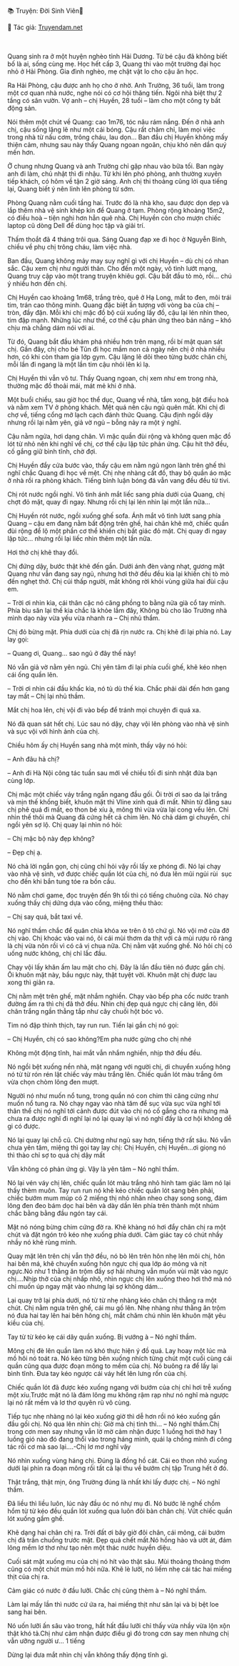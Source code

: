 📚 Truyện: Đời Sinh Viên🔞 
<br>
<p>📖 Tác giả: <a href="https://truyendam.net" target="_blank" title="Truyện sex người lớn, truyện 18+ tại Truyendam.net">Truyendam.net</a></p>
<br></br>
Quang sinh ra ở một huyện nghèo tỉnh Hải Dương. Từ bé cậu đã không biết bố là ai, sống cùng mẹ. Học hết cấp 3, Quang thi vào một trường đại học nhỏ ở Hải Phòng. Gia đình nghèo, mẹ chật vật lo cho cậu ăn học.

Ra Hải Phòng, cậu được anh họ cho ở nhờ. Anh Trường, 36 tuổi, làm trong một cơ quan nhà nước, nghe nói có cơ hội thăng tiến. Ngôi nhà biệt thự 2 tầng có sân vườn. Vợ anh – chị Huyền, 28 tuổi – làm cho một công ty bất động sản.

Nói thêm một chút về Quang: cao 1m76, tóc nâu rám nắng. Đến ở nhà anh chị, cậu sống lặng lẽ như một cái bóng. Cậu rất chăm chỉ, làm mọi việc trong nhà từ nấu cơm, trông cháu, lau dọn… Ban đầu chị Huyền không mấy thiện cảm, nhưng sau này thấy Quang ngoan ngoãn, chịu khó nên dần quý mến hơn.

Ở chung nhưng Quang và anh Trường chỉ gặp nhau vào bữa tối. Ban ngày anh đi làm, chủ nhật thì đi nhậu. Từ khi lên phó phòng, anh thường xuyên tiếp khách, có hôm về tận 2 giờ sáng. Anh chị thi thoảng cũng lời qua tiếng lại, Quang biết ý nên lỉnh lên phòng từ sớm.

Phòng Quang nằm cuối tầng hai. Trước đó là nhà kho, sau được dọn dẹp và lắp thêm nhà vệ sinh khép kín để Quang ở tạm. Phòng rộng khoảng 15m2, có điều hoà – tiện nghi hơn hẳn quê nhà. Chị Huyền còn cho mượn chiếc laptop cũ dòng Dell để dùng học tập và giải trí.

Thấm thoắt đã 4 tháng trôi qua. Sáng Quang đạp xe đi học ở Nguyễn Bình, chiều về phụ chị trông cháu, làm việc nhà.

Ban đầu, Quang không mảy may suy nghĩ gì với chị Huyền – dù chị có nhan sắc. Cậu xem chị như người thân. Cho đến một ngày, vô tình lướt mạng, Quang truy cập vào một trang truyện khiêu gợi. Cậu bắt đầu tò mò, rồi... chú ý nhiều hơn đến chị.

Chị Huyền cao khoảng 1m68, trắng trẻo, quê ở Hạ Long, mắt to đen, môi trái tim, trán cao thông minh. Quang đặc biệt ấn tượng với vòng ba của chị – tròn, đầy đặn. Mỗi khi chị mặc đồ bộ cúi xuống lấy đồ, cậu lại lén nhìn theo, tim đập mạnh. Những lúc như thế, cơ thể cậu phản ứng theo bản năng – khó chịu mà chẳng dám nói với ai.

Từ đó, Quang bắt đầu khám phá nhiều hơn trên mạng, rồi bí mật quan sát chị. Gần đây, chị cho bé Tũn đi học mầm non cả ngày nên chị ở nhà nhiều hơn, có khi còn tham gia lớp gym. Cậu lặng lẽ dõi theo từng bước chân chị, mỗi lần đi ngang là một lần tim cậu nhói lên kì lạ.

Chị Huyền thì vẫn vô tư. Thấy Quang ngoan, chị xem như em trong nhà, thường mặc đồ thoải mái, mát mẻ khi ở nhà.

Một buổi chiều, sau giờ học thể dục, Quang về nhà, tắm xong, bật điều hoà và nằm xem TV ở phòng khách. Mệt quá nên cậu ngủ quên mất. Khi chị đi chợ về, tiếng cổng mở lạch cạch đánh thức Quang. Cậu định ngồi dậy nhưng rồi lại nằm yên, giả vờ ngủ – bỗng nảy ra một ý nghĩ.

Cậu nằm ngửa, hơi dạng chân. Vì mặc quần đùi rộng và không quen mặc đồ lót từ nhỏ nên khi nghĩ về chị, cơ thể cậu lập tức phản ứng. Cậu hít thở đều, cố gắng giữ bình tĩnh, chờ đợi.

Chị Huyền đẩy cửa bước vào, thấy cậu em nằm ngủ ngon lành trên ghế thì nghĩ chắc Quang đi học về mệt. Chị nhẹ nhàng cất đồ, thay bộ quần áo mặc ở nhà rồi ra phòng khách. Tiếng bình luận bóng đá vẫn vang đều đều từ tivi.

Chị rót nước ngồi nghỉ. Vô tình ánh mắt liếc sang phía dưới của Quang, chị chợt đỏ mặt, quay đi ngay. Nhưng rồi chị lại lén nhìn lại một lần nữa...

Chị Huyền rót nước, ngồi xuống ghế sofa. Ánh mắt vô tình lướt sang phía Quang – cậu em đang nằm bất động trên ghế, hai chân khẽ mở, chiếc quần đùi rộng để lộ một phần cơ thể khiến chị bất giác đỏ mặt. Chị quay đi ngay lập tức... nhưng rồi lại liếc nhìn thêm một lần nữa.

Hơi thở chị khẽ thay đổi.

Chị đứng dậy, bước thật khẽ đến gần. Dưới ánh đèn vàng nhạt, gương mặt Quang như vẫn đang say ngủ, nhưng hơi thở đều đều kia lại khiến chị tò mò đến nghẹt thở. Chị cúi thấp người, mắt không rời khỏi vùng giữa hai đùi cậu em.

– Trời ơi nhìn kìa, cái thân cặc nó căng phồng to bằng nửa già cổ tay mình. Phía bìu săn lại thế kia chắc là khỏe lắm đây, Không bù cho lão Trường nhà mình dạo này vừa yếu vừa nhanh ra – Chị nhủ thẩm.

Chị đỏ bừng mặt. Phía dưới của chị đã rịn nước ra. Chị khẽ đi lại phía nó. Lay lay gọi:

– Quang ơi, Quang... sao ngủ ở đây thế này!

Nó vẫn giả vờ nằm yên ngủ. Chị yên tâm đi lại phía cuối ghế, khẽ kéo nhẹn cái ống quần lên.

– Trời ơi nhìn cái đầu khấc kìa, nó tù dù thế kia. Chắc phải dài đến hơn gang tay mất – Chị lại nhủ thầm.

Mắt chị hoa lên, chị vội đi vào bếp để tránh mọi chuyện đi quá xa.

Nó đã quan sát hết chị. Lúc sau nó dậy, chạy vội lên phòng vào nhà vệ sinh và sục vội với hình ảnh của chị.

Chiều hôm ấy chị Huyền sang nhà một mình, thấy vậy nó hỏi:

– Anh đâu hả chị?

– Anh đi Hà Nội công tác tuần sau mới về chiều tối đi sinh nhật đứa bạn cùng lớp.

Chị mặc một chiếc váy trắng ngắn ngang đầu gối. Ôi trời ơi sao da lại trắng và mịn thế khống biết, khuôn mặt thì Vline xinh quá đi mất. Nhìn từ đằng sau chị phê quá đi mất, eo thon bé xíu à, mông thì vừa vừa lại cong vếu lên. Chỉ nhìn thế thôi mà Quang đã cứng hết cả chim lên. Nó chả dám gi chuyển, chỉ ngồi yên sợ lộ. Chị quay lại nhìn nó hỏi:

– Chị mặc bộ này đẹp không?

– Đẹp chị ạ.

Nó chả lời ngắn gọn, chị cũng chỉ hỏi vậy rồi lấy xe phóng đi. Nó lại chạy vào nhà vệ sinh, vớ được chiếc quần lót của chị, nó đưa lên mũi ngủi rùi  sục cho đến khi bắn tung tóe ra bồn cầu.

Nó nằm chơi game, đọc truyện đến 9h tối thì có tiếng chuông cửa. Nó chạy xuống thấy chị dứng dựa vào cổng, miệng thều thào:

– Chị say quá, bắt taxi về.

Nó nghĩ thầm chắc để quân chìa khóa xe trên ô tô chứ gì. Nó vội mở cửa đỡ chị vào. Chị khoác vào vai nó, ôi cái mùi thơm da thịt với cả mùi rượu rõ ràng là chị vừa nôn rồi vì có cả vị chua nữa. Chị nằm vật xuống ghế. Nó hỏi chị có uống nước không, chị chỉ lắc đầu.

Chạy vội lấy khăn ấm lau mặt cho chị. Đây là lần đầu tiên nó được gần chị. Ôi khuôn mặt này, bầu ngực này, thật tuyệt vời. Khuôn mặt chị được lau xong thì giãn ra.

Chị nằm mệt trên ghế, mặt nhắm nghiền. Chạy vào bếp pha cốc nước tranh đường ấm ra thì chị đã thở đều. Nhìn chị đẹp quá ngực chị căng lên, đôi chân trắng ngần thẳng tắp như cây chuối hột bóc vỏ.

Tim nó đập thình thịch, tay run run. Tiến lại gần chị nó gọi:

– Chị Huyền, chị có sao không?Em pha nước gừng cho chị nhé

Không một động tĩnh, hai mắt vẫn nhắm nghiền, nhịp thở đều đều.

Nó ngồi bệt xuống nền nhà, mặt ngang với người chị, di chuyển xuống hông nó từ từ rón rén lật chiếc váy màu trắng lên. Chiếc quần lót màu trắng  ôm vừa chọn chòm lông đen mượt.

Người nó như muốn nổ tung, trong quần nó con chim thì căng cứng như muốn nổ tung ra. Nó chạy ngay vào nhà tăm để sục vừa sục vừa nghĩ tới thân thể chị nó nghĩ tới cảnh được đút vào chị nó cố gắng cho ra nhưng mà chưa ra được nghĩ đi nghĩ lại nó lại quay lại vì nó nghĩ đấy là cơ hội không dễ gi có được.

Nó lại quay lại chỗ cũ. Chị dường như ngủ say hơn, tiếng thở rất sâu. Nó vẫn chưa yên tâm, miệng thì gọi tay lay chị: Chị Huyền, chị Huyền…ơi giọng nó thì thào chỉ sợ to quá chị dậy mất

Vẫn không có phản ứng gì. Vậy là yên tâm – Nó nghĩ thầm.

Nó lại vén váy chị lên, chiếc quần lót màu trắng nhỏ hình tam giác làm nó lại thấy thèm muôn. Tay run run nó khẽ kéo chiếc quần lót sang bên phải, chiếc bướm mum múp có 2 miếng thị nhỏ nhăn nheo chạy song song, đám lông đen đeo bám dọc hai bên và dày dần lên phía trên thành một nhúm chắc bằng bằng đầu ngón tay cái.

Mặt nó nóng bừng chim cứng đờ ra. Khẽ khàng nó hơi đẩy chân chị ra một chút và đặt ngón trỏ kéo nhẹ xuống phía dưới. Cảm giác tay có chút nhầy nhầy nó khẽ rùng mình.

Quay mặt lên trên chị vẫn thở đều, nó bò lên trên hôn nhẹ lên môi chị, hôn hai bên má, khẽ chuyển xuống hôn ngực chị qua lớp áo mỏng và nịt ngực.Nó như 1 thằng ăn trộm đầy sợ hãi nhưng vẫn muốn vùi mặt vào ngực chị....Nhịp thở của chị nhấp nhô, nhìn ngực chị lên xuống theo hơi thở mà nó chỉ muốn úp ngay mặt vào nhưng lại sợ không dám...

Lại quay trở lại phía dưới, nó từ từ nhẹ nhàng kéo chân chị thẳng ra một chút. Chị nằm ngưa trên ghế, cái mu gồ lên. Nhẹ nhàng như thằng ăn trộm nó đưa hai tay lên hai bên hông chị, mắt chăm chú nhìn lên khuôn mặt yêu kiều của chị.

Tay từ từ kéo kẹ cái dây quần xuống. Bị vướng à – Nó nghĩ thầm.

Mông chị đè lên quần làm nó khó thực hiện ý đồ quá. Lay hoay một lúc mà mồ hôi nó toát ra. Nó kéo từng bên xuống nhích từng chút một cuối cùng cái quần cũng qua được đoạn mông to mềm của chị. Nó buông ra để lấy lại bình tĩnh. Đưa tay kéo ngược cái váy hết lên lưng rốn của chị.

Chiếc quần lót đã được kéo xuống ngang với bướm của chị chỉ hơi trễ xuống một xíu.Trước mặt nó là đám lông mu không rậm rạp như nó nghĩ mà ngược lại nó rất mềm và lơ thơ quyên rũ vô cùng.

Tiếp tục nhẹ nhàng nó lại kéo xuống giờ thì dễ hơn rồi nó kéo xuống gần đầu gối chị. Nó qua lên nhìn chị: Giờ mà chị tỉnh thì… – Nó nghĩ thầm.Chị trong cơn men say nhưng vẫn lờ mờ cảm nhận được 1 luồng hơi thở hay 1 luồng gió nào đó đang thổi vào trong háng mình, quái lạ chồng mình đi công tác rồi cơ mà sao lại....-Chị lơ mơ nghĩ vậy

Nó nhìn xuống vùng háng chị. Đúng là đồng hồ cát. Cái eo thon nhỏ xuống dưới lại phìn ra đoạn mông rồi tất cả lại thu về bướm chị tập Trung hết ở đó.

Thật trắng, thật mịn, ông Trường đúng là nhất khi lấy được chị. – Nó nghĩ thầm.

Đã liều thì liều luôn, lúc này đầu óc nó nhự mụ đi. Nó bước lê nghế chồm hổm từ từ kéo đều quần lót xuống qua luôn đôi bàn chân chị. Vứt chiếc quần lót xuống gầm ghế.

Khẽ dạng hai chân chị ra. Trời đất ơi bây giờ đôi chân, cái mông, cái bướm chị đã trần chuồng trước mặt. Đẹp quá chết mất.Nó hồng hào và ướt át, đám lông mềm lơ thơ như tạo nên một thác nước huyền diệu.

Cuối sát mặt xuống mu của chị nó hít vào thật sâu. Mùi thoảng thoảng thơm cũng có một chút mùn mồ hôi nữa. Khẽ lè lưỡi, nó liếm nhẹ cái tác hai miếng thịt của chị ra.

Cảm giác có nước ở đầu lưỡi. Chắc chị cũng thèm à – Nó nghĩ thầm.

Làm lại mấy lần thì nước cứ ứa ra, hai miếng thịt như săn lại và bị bệt loe sang hai bên.

Nó uốn lưỡi ấn sâu vào trong, hất hất đầu lưỡi chỉ thấy vừa nhầy vừa lộn xộn thật khó tả.Chị như cảm nhận được điều gì đó trong cơn say men nhưng chị vẫn ưỡng người ư... 1 tiếng

Dừng lại đưa mắt nhìn chị vẫn không thấy động tĩnh gì.

<!--sex chị em, truyện sex hồng hà nhi, tình chị em, truyện sex xóm trọ,truyện sex vụng trộm,truyện 18+,Truyện sex người lớn, Truyendam.net -->

